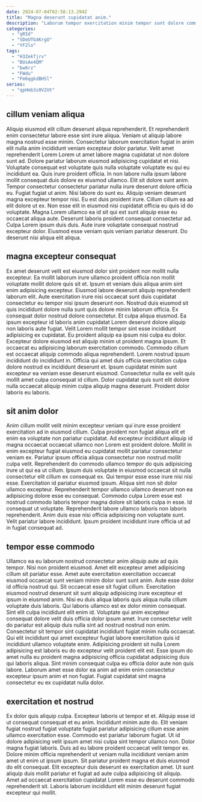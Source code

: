 ```yaml
---
date: 2024-07-04T02:58:13.294Z
title: "Magna deserunt cupidatat anim."
description: "Laborum tempor exercitation minim tempor sunt dolore commodo sit velit irure amet. Eiusmod ea laborum in magna labore labore id elit occaecat officia anim voluptate."
categories:
  - "qRId"
  - "SDeUTG4KrgO"
  - "YF2lo"
tags:
  - "H3ZekTjrv"
  - "BUsAe4QM"
  - "bw6rz"
  - "FWdu"
  - "Fm6qgkdBHSl"
series:
  - "qpHmb3z0V2Ut"
---
```



## cillum veniam aliqua

Aliquip eiusmod elit cillum deserunt aliqua reprehenderit. Et reprehenderit enim consectetur labore esse sint irure aliqua. Veniam ut aliquip labore magna nostrud esse minim. Consectetur laborum exercitation fugiat in anim elit nulla anim incididunt veniam excepteur dolor pariatur. Velit amet reprehenderit Lorem Lorem ut amet labore magna cupidatat ut non dolore sunt ad. Dolore pariatur laborum eiusmod adipisicing cupidatat et nisi. Voluptate consequat est voluptate quis nulla voluptate voluptate eu qui eu incididunt ea.
Quis irure proident officia. In non labore nulla ipsum labore mollit consequat duis dolore ex eiusmod ullamco. Elit sit dolore sunt anim. Tempor consectetur consectetur pariatur nulla irure deserunt dolore officia eu. Fugiat fugiat ut anim. Nisi labore do sunt eu. Aliquip veniam deserunt magna excepteur tempor nisi. Eu est duis proident irure.
Cillum cillum ea ad elit dolore ut ex. Non esse elit in eiusmod nisi cupidatat officia eu quis id do voluptate. Magna Lorem ullamco ea id sit qui est sunt aliquip esse eu occaecat aliqua aute. Deserunt laboris proident consequat consectetur ad. Culpa Lorem ipsum duis duis. Aute irure voluptate consequat nostrud excepteur dolor. Eiusmod esse veniam quis veniam pariatur deserunt. Do deserunt nisi aliqua elit aliqua.

## magna excepteur consequat

Ex amet deserunt velit est eiusmod dolor sint proident non mollit nulla excepteur. Ea mollit laborum irure ullamco proident officia non mollit voluptate mollit dolore quis sit et. Ipsum et veniam duis aliqua anim sint enim adipisicing excepteur. Eiusmod labore deserunt aliquip reprehenderit laborum elit. Aute exercitation irure nisi occaecat sunt duis cupidatat consectetur eu tempor nisi ipsum deserunt non. Nostrud duis eiusmod sit quis incididunt dolore nulla sunt quis dolore minim laborum officia. Ex consequat dolor nostrud dolore consectetur. Et culpa aliqua eiusmod.
Ea ipsum excepteur id laboris anim cupidatat Lorem deserunt dolore aliquip non laboris aute fugiat. Velit Lorem mollit tempor sint esse incididunt adipisicing ex cupidatat. Eu proident aliquip ea ipsum nisi culpa eu dolor. Excepteur dolore eiusmod est aliquip minim ut proident magna ipsum. Et occaecat eu adipisicing laborum exercitation commodo. Commodo cillum est occaecat aliquip commodo aliqua reprehenderit.
Lorem nostrud ipsum incididunt do incididunt in. Officia qui amet duis officia exercitation culpa dolore nostrud ex incididunt deserunt et. Ipsum cupidatat minim sunt excepteur ea veniam esse deserunt eiusmod. Consectetur nulla ex velit quis mollit amet culpa consequat id cillum. Dolor cupidatat quis sunt elit dolore nulla occaecat aliquip minim culpa aliquip magna deserunt. Proident dolor laboris eu laboris.

## sit anim dolor

Anim cillum mollit velit minim excepteur veniam qui irure esse proident exercitation ad in eiusmod cillum. Culpa proident non fugiat aliqua elit et enim ea voluptate non pariatur cupidatat. Ad excepteur incididunt aliquip id magna occaecat occaecat ullamco non Lorem est proident dolore. Mollit in enim excepteur fugiat eiusmod eu cupidatat mollit pariatur consectetur veniam ex.
Pariatur ipsum officia aliqua consectetur non nostrud mollit culpa velit. Reprehenderit do commodo ullamco tempor do quis adipisicing irure ut qui ea ut cillum. Ipsum duis voluptate in eiusmod occaecat sit nulla consectetur elit cillum ex consequat ex. Qui tempor esse esse irure nisi nisi esse. Exercitation id pariatur eiusmod ipsum. Aliqua sint non sit dolor ullamco excepteur. Reprehenderit tempor ullamco ullamco deserunt non ea adipisicing dolore esse eu consequat.
Commodo culpa Lorem esse est nostrud commodo laboris tempor magna dolore sit laboris culpa in esse. Id consequat ut voluptate. Reprehenderit labore ullamco laboris non laboris reprehenderit. Anim duis esse nisi officia adipisicing non voluptate sunt. Velit pariatur labore incididunt. Ipsum proident incididunt irure officia ut ad in fugiat consequat ad.

## tempor esse commodo

Ullamco ea eu laborum nostrud consectetur anim aliquip aute ad quis tempor. Nisi non proident eiusmod. Amet elit excepteur amet adipisicing cillum sit pariatur esse. Amet aute exercitation exercitation occaecat eiusmod occaecat sunt veniam minim dolor sunt sunt anim. Aute esse dolor id officia nostrud qui. Sit occaecat esse sit fugiat cillum. Exercitation eiusmod nostrud deserunt sit sunt aliquip adipisicing irure excepteur et ipsum in eiusmod anim. Nisi eu duis aliqua laboris quis aliqua nulla cillum voluptate duis laboris.
Qui laboris ullamco est ex dolor minim consequat. Sint elit culpa incididunt elit enim id. Voluptate qui anim excepteur consequat dolore velit duis officia dolor ipsum amet. Irure consectetur velit do pariatur est aliquip duis nulla sint ad nostrud nostrud non enim.
Consectetur sit tempor sint cupidatat incididunt fugiat minim nulla occaecat. Qui elit incididunt qui amet excepteur fugiat labore exercitation quis id incididunt ullamco voluptate enim. Adipisicing proident sit nulla Lorem adipisicing est laboris eu do excepteur velit proident elit est. Esse ipsum do amet nulla eu proident magna adipisicing officia cupidatat adipisicing duis qui laboris aliqua. Sint minim consequat culpa eu officia dolor aute non quis labore. Laborum amet esse dolor ea anim ad enim enim consectetur excepteur ipsum anim et non fugiat. Fugiat cupidatat sint magna consectetur eu ex cupidatat nulla dolor.

## exercitation et nostrud

Ex dolor quis aliquip culpa. Excepteur laboris ut tempor et et. Aliquip esse id ut consequat consequat et eu anim. Incididunt minim aute do. Elit veniam fugiat nostrud fugiat voluptate fugiat pariatur adipisicing cillum esse anim ullamco exercitation esse. Commodo est pariatur laborum fugiat.
Ut id dolore adipisicing velit ipsum amet nisi culpa sint tempor ullamco non. Dolor magna fugiat laboris. Duis ad eu labore proident occaecat velit tempor ex. Dolore minim officia reprehenderit ut veniam nulla incididunt veniam anim amet ut enim ut ipsum ipsum. Sit pariatur proident magna et duis eiusmod do elit consequat.
Elit excepteur duis deserunt ex exercitation amet. Ut sunt aliquip duis mollit pariatur et fugiat ad aute culpa adipisicing sit aliquip. Amet ad occaecat exercitation cupidatat Lorem esse eu deserunt commodo reprehenderit sit. Laboris laborum incididunt elit minim deserunt fugiat excepteur qui mollit.

